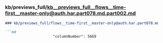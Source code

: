 ### kb/previews_full/kb__previews_full__flows__time-first__master-only@auth.har.part078.md.part002.md

```md
### kb/previews_full/flows__time-first__master-only@auth.har.part078.md (part 002)

```md
                      "columnNumber": 5669
                   
```

```

```
